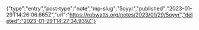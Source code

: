 {"type":"entry","post-type":"note","mp-slug":"5oyyr","published":"2023-01-29T14:26:06.665Z","url":"https://robwatts.org/notes/2023/01/29/5oyyr","deleted":"2023-01-29T14:27:34.939Z"}